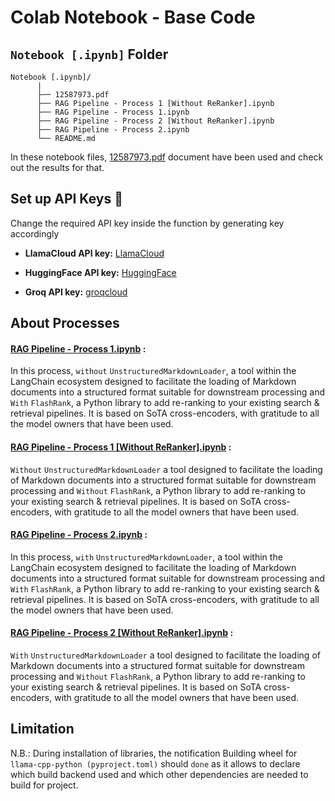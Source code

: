 # Colab Notebook - Base Code

## `Notebook [.ipynb]` Folder

```
Notebook [.ipynb]/
      |
      ├── 12587973.pdf
      ├── RAG Pipeline - Process 1 [Without ReRanker].ipynb
      ├── RAG Pipeline - Process 1.ipynb
      ├── RAG Pipeline - Process 2 [Without ReRanker].ipynb
      ├── RAG Pipeline - Process 2.ipynb
      └── README.md
```

In these notebook files, [12587973.pdf](https://github.com/acfilok96/Applied-AI-Engineer-RAG-Pipeline/blob/main/Notebook%20%5B.ipynb%5D/12587973.pdf) document have been used and check out the results for that.

## Set up API Keys 🔗

Change the required API key inside the function by generating key accordingly

- **LlamaCloud API key:**  [LlamaCloud](https://cloud.llamaindex.ai/api-key)

- **HuggingFace API key:**  [HuggingFace](https://huggingface.co/settings/tokens)
 
- **Groq API key:**  [groqcloud](https://console.groq.com/keys) 


## About Processes

#### **[RAG Pipeline - Process 1.ipynb](https://github.com/acfilok96/Applied-AI-Engineer-RAG-Pipeline/blob/main/Notebook%20%5B.ipynb%5D/RAG%20Pipeline%20-%20Process%201.ipynb)** : 
In this process, `without` `UnstructuredMarkdownLoader`, a tool within the LangChain ecosystem designed to facilitate the loading of Markdown documents into a structured format suitable for downstream processing and `With` `FlashRank`, a Python library to add re-ranking to your existing search & retrieval pipelines. It is based on SoTA cross-encoders, with gratitude to all the model owners that have been used.


#### **[RAG Pipeline - Process 1 [Without ReRanker].ipynb](https://github.com/acfilok96/Applied-AI-Engineer-RAG-Pipeline/blob/main/Notebook%20%5B.ipynb%5D/RAG%20Pipeline%20-%20Process%201%20%5BWithout%20ReRanker%5D.ipynb)** : 
`Without` `UnstructuredMarkdownLoader` a tool  designed to facilitate the loading of Markdown documents into a structured format suitable for downstream processing and `Without` `FlashRank`, a Python library to add re-ranking to your existing search & retrieval pipelines. It is based on SoTA cross-encoders, with gratitude to all the model owners that have been used.


#### **[RAG Pipeline - Process 2.ipynb](https://github.com/acfilok96/Applied-AI-Engineer-RAG-Pipeline/blob/main/Notebook%20%5B.ipynb%5D/RAG%20Pipeline%20-%20Process%202.ipynb)** :  
In this process, `with` `UnstructuredMarkdownLoader`, a tool within the LangChain ecosystem designed to facilitate the loading of Markdown documents into a structured format suitable for downstream processing and `With` `FlashRank`, a Python library to add re-ranking to your existing search & retrieval pipelines. It is based on SoTA cross-encoders, with gratitude to all the model owners that have been used.


#### **[RAG Pipeline - Process 2 [Without ReRanker].ipynb](https://github.com/acfilok96/Applied-AI-Engineer-RAG-Pipeline/blob/main/Notebook%20%5B.ipynb%5D/RAG%20Pipeline%20-%20Process%202%20%5BWithout%20ReRanker%5D.ipynb)** : 
`With` `UnstructuredMarkdownLoader` a tool  designed to facilitate the loading of Markdown documents into a structured format suitable for downstream processing and `Without` `FlashRank`, a Python library to add re-ranking to your existing search & retrieval pipelines. It is based on SoTA cross-encoders, with gratitude to all the model owners that have been used.

## Limitation
N.B.: During installation of libraries, the notification Building wheel for `llama-cpp-python (pyproject.toml)` should `done` as it allows to declare which build backend used and which other dependencies are needed to build for project.
